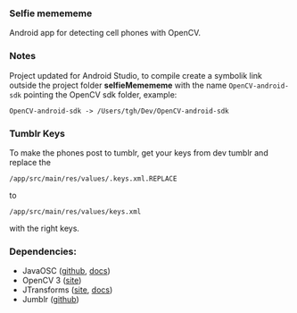 ### Selfie memememe

Android app for detecting cell phones with OpenCV.

### Notes

Project updated for Android Studio, to compile create a symbolik link outside the project folder **selfieMemememe** with the name `OpenCV-android-sdk` pointing the OpenCV sdk folder, example:

```
OpenCV-android-sdk -> /Users/tgh/Dev/OpenCV-android-sdk
```

### Tumblr Keys
To make the phones post to tumblr, get your keys from dev tumblr and replace the 

```
/app/src/main/res/values/.keys.xml.REPLACE
```
to
```
/app/src/main/res/values/keys.xml
```

with the right keys.

### Dependencies:  

- JavaOSC ([github](https://github.com/hoijui/JavaOSC), [docs](http://www.illposed.com/software/javaoscdoc/))  
- OpenCV 3 ([site](http://opencv.org/platforms/android.html))  
- JTransforms ([site](https://sites.google.com/site/piotrwendykier/software/jtransforms), [docs](http://nclab.kaist.ac.kr/~twpark/JTransforms/doc/index.html))  
- Jumblr ([github](https://github.com/tumblr/jumblr))  
